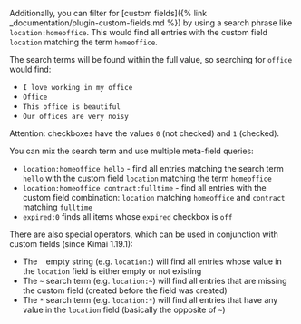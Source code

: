 
Additionally, you can filter for [custom fields]({% link _documentation/plugin-custom-fields.md %}) by using a search phrase like `location:homeoffice`.
This would find all entries with the custom field `location` matching the term `homeoffice`.

The search terms will be found within the full value, so searching for `office` would find:
- `I love working in my office`
- `Office`
- `This office is beautiful`
- `Our offices are very noisy`

Attention: checkboxes have the values `0` (not checked) and `1` (checked).

You can mix the search term and use multiple meta-field queries:
- `location:homeoffice hello` - find all entries matching the search term `hello` with the custom field `location` matching the term `homeoffice`
- `location:homeoffice contract:fulltime` - find all entries with the custom field combination: `location` matching `homeoffice` and `contract` matching `fulltime`
- `expired:0` finds all items whose `expired` checkbox is `off` 

There are also special operators, which can be used in conjunction with custom fields (since Kimai 1.19.1):

- The ` ` empty string (e.g. `location:`) will find all entries whose value in the `location` field is either empty or not existing
- The `~` search term (e.g. `location:~`) will find all entries that are missing the custom field (created before the field was created)
- The `*` search term (e.g. `location:*`) will find all entries that have any value in the `location` field (basically the opposite of `~`)
